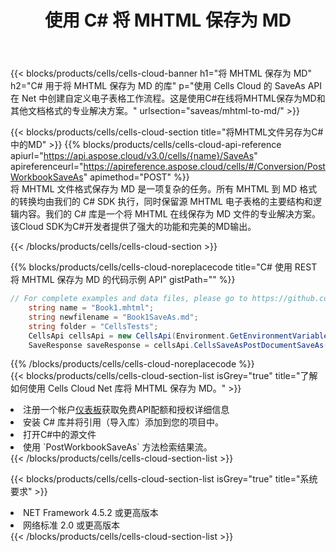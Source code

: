 ﻿---
title: 使用 C# 将 MHTML 保存为 MD
description: 利用Aspose.Cells Cloud SDK for C#将MHTML格式文件保存为MD格式文件。
kwords: Excel, Save MHTML as MD, REST, C#
howto: How to save MHTML as MD using Aspose.Cells Cloud C# library.
---
{{< blocks/products/cells/cells-cloud-banner h1="将 MHTML 保存为 MD" h2="C# 用于将 MHTML 保存为 MD 的库" p="使用 Cells Cloud 的 SaveAs API 在 Net 中创建自定义电子表格工作流程。这是使用C#在线将MHTML保存为MD和其他文档格式的专业解决方案。" urlsection="saveas/mhtml-to-md/" >}}

{{< blocks/products/cells/cells-cloud-section title="将MHTML文件另存为C#中的MD" >}}
{{% blocks/products/cells/cells-cloud-api-reference apiurl="https://api.aspose.cloud/v3.0/cells/{name}/SaveAs" apireferenceurl="https://apireference.aspose.cloud/cells/#/Conversion/PostWorkbookSaveAs" apimethod="POST" %}}
<br/>
将 MHTML 文件格式保存为 MD 是一项复杂的任务。所有 MHTML 到 MD 格式的转换均由我们的 C# SDK 执行，同时保留源 MHTML 电子表格的主要结构和逻辑内容。我们的 C# 库是一个将 MHTML 在线保存为 MD 文件的专业解决方案。该Cloud SDK为C#开发者提供了强大的功能和完美的MD输出。

{{< /blocks/products/cells/cells-cloud-section >}}

{{% blocks/products/cells/cells-cloud-noreplacecode title="C# 使用 REST 将 MHTML 保存为 MD 的代码示例 API" gistPath="" %}}
  
```cs
// For complete examples and data files, please go to https://github.com/aspose-cells-cloud/aspose-cells-cloud-dotnet/
    string name = "Book1.mhtml";
    string newfilename = "Book1SaveAs.md";
    string folder = "CellsTests";
    CellsApi cellsApi = new CellsApi(Environment.GetEnvironmentVariable("ProductClientId"), Environment.GetEnvironmentVariable("ProductClientSecret"));
    SaveResponse saveResponse = cellsApi.CellsSaveAsPostDocumentSaveAs(name, null, newfilename, null,null,folder);
```
  
{{% /blocks/products/cells/cells-cloud-noreplacecode %}}
<br/>
{{< blocks/products/cells/cells-cloud-section-list isGrey="true" title="了解如何使用 Cells Cloud Net 库将 MHTML 保存为 MD。" >}}
<li>注册一个帐户<a href="https://dashboard.aspose.cloud/">仪表板</a>获取免费API配额和授权详细信息</li>
<li>安装 C# 库并将引用（导入库）添加到您的项目中。</li>
<li>打开C#中的源文件</li>
<li>使用 `PostWorkbookSaveAs` 方法检索结果流。</li>
{{< /blocks/products/cells/cells-cloud-section-list >}}

{{< blocks/products/cells/cells-cloud-section-list isGrey="true" title="系统要求" >}}
<li>NET Framework 4.5.2 或更高版本</li>
<li>网络标准 2.0 或更高版本</li>
{{< /blocks/products/cells/cells-cloud-section-list >}}
